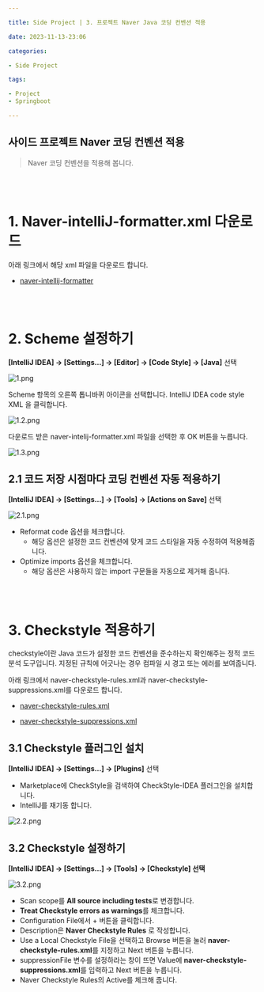 ```yaml
---

title: Side Project | 3. 프로젝트 Naver Java 코딩 컨벤션 적용

date: 2023-11-13-23:06

categories:

- Side Project 

tags: 

- Project
- Springboot

---
```


## 사이드 프로젝트 Naver 코딩 컨벤션 적용
> Naver 코딩 컨벤션을 적용해 봅니다.

<br><br>

# 1. Naver-intelliJ-formatter.xml 다운로드

아래 링크에서 해당 xml 파일을 다운로드 합니다. 

- [naver-intellij-formatter](https://github.com/naver/hackday-conventions-java/blob/master/rule-config/naver-intellij-formatter.xml)

<br><br>

# 2. Scheme 설정하기

**[IntelliJ IDEA] → [Settings…] → [Editor] → [Code Style] → [Java]** 선택

![1.png](https://raw.githubusercontent.com/wlswo/wlswo.github.io/6c475a190f61f7465e950715659d5a465bf74eb3/assets/images/SideProject/naver_coding_convention_1.1.png)

Scheme 항목의 오른쪽 톱니바퀴 아이콘을 선택합니다. 
IntelliJ IDEA code style XML 을 클릭합니다.

![1.2.png](https://raw.githubusercontent.com/wlswo/wlswo.github.io/6c475a190f61f7465e950715659d5a465bf74eb3/assets/images/SideProject/naver_coding_convention_1.2.png)

다운로드 받은 naver-intelij-formatter.xml 파일을 선택한 후 OK 버튼을 누릅니다.

![1.3.png](https://raw.githubusercontent.com/wlswo/wlswo.github.io/6c475a190f61f7465e950715659d5a465bf74eb3/assets/images/SideProject/naver_coding_convention_1.3.png)

## 2.1 코드 저장 시점마다 코딩 컨벤션 자동 적용하기

**[IntelliJ IDEA] → [Settings…] → [Tools] → [Actions on Save]** 선택

![2.1.png](https://raw.githubusercontent.com/wlswo/wlswo.github.io/6c475a190f61f7465e950715659d5a465bf74eb3/assets/images/SideProject/naver_coding_convention_2.1.png)

- Reformat code 옵션을 체크합니다.
    - 해당 옵션은 설정한 코드 컨벤션에 맞게 코드 스타일을 자동 수정하여 적용해줍니다.
- Optimize imports 옵션을 체크합니다.
    - 해당 옵션은 사용하지 않는 import 구문들을 자동으로 제거해 줍니다.

<br><br>

# 3. Checkstyle 적용하기

checkstyle이란 Java 코드가 설정한 코드 컨벤션을 준수하는지 확인해주는 정적 코드 분석 도구입니다. 
지정된 규칙에 어긋나는 경우 컴파일 시 경고 또는 에러를 보여줍니다.

아래 링크에서 naver-checkstyle-rules.xml과 naver-checkstyle-suppressions.xml를 다운로드 합니다. 

- [naver-checkstyle-rules.xml](https://github.com/naver/hackday-conventions-java/blob/master/rule-config/naver-checkstyle-rules.xml)

- [naver-checkstyle-suppressions.xml](https://github.com/naver/hackday-conventions-java/blob/master/rule-config/naver-checkstyle-suppressions.xml)

## 3.1 Checkstyle 플러그인 설치

**[IntelliJ IDEA] → [Settings…]  → [Plugins]** 선택

- Marketplace에 CheckStyle을 검색하여 CheckStyle-IDEA 플러그인을 설치합니다.
- IntelliJ를 재기동 합니다.

![2.2.png](https://raw.githubusercontent.com/wlswo/wlswo.github.io/6c475a190f61f7465e950715659d5a465bf74eb3/assets/images/SideProject/naver_coding_convention_3.1.png)

## 3.2 Checkstyle 설정하기

**[IntelliJ IDEA] → [Settings…]  → [Tools] → [Checkstyle] 선택**

![3.2.png](https://raw.githubusercontent.com/wlswo/wlswo.github.io/6c475a190f61f7465e950715659d5a465bf74eb3/assets/images/SideProject/naver_coding_convention_3.2.png)

- Scan scope를 **All source including tests**로 변경합니다.
- **Treat Checkstyle errors as warnings**를 체크합니다.
- Configuration File에서 + 버튼을 클릭합니다.
- Description은 **Naver Checkstyle Rules** 로 작성합니다.
- Use a Local Checkstyle File을 선택하고 Browse 버튼을 눌러 **naver-checkstyle-rules.xml**를 지정하고 Next 버튼을 누릅니다.
- suppressionFile 변수를 설정하라는 창이 뜨면 Value에 **naver-checkstyle-suppressions.xml**를 입력하고 Next 버튼을 누릅니다.
- Naver Checkstyle Rules의 Active를 체크해 줍니다.